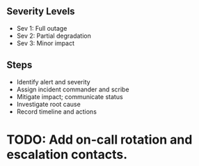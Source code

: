 <!--
Explainer: Steps to triage and resolve production incidents.
-->

## Severity Levels

- Sev 1: Full outage
- Sev 2: Partial degradation
- Sev 3: Minor impact

## Steps

- Identify alert and severity
- Assign incident commander and scribe
- Mitigate impact; communicate status
- Investigate root cause
- Record timeline and actions

# TODO: Add on-call rotation and escalation contacts.

